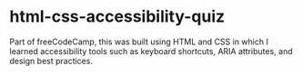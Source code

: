 # html-css-accessibility-quiz

Part of freeCodeCamp, this was built using HTML and CSS in which I learned accessibility tools such as keyboard shortcuts, ARIA attributes, and design best practices.
